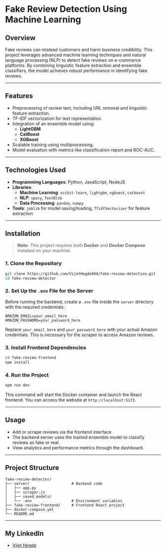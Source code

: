 # **Fake Review Detection Using Machine Learning**

## **Overview**

Fake reviews can mislead customers and harm business credibility. This project leverages advanced machine learning techniques and natural language processing (NLP) to detect fake reviews on e-commerce platforms. By combining linguistic feature extraction and ensemble classifiers, the model achieves robust performance in identifying fake reviews.

-----

## **Features**

  * Preprocessing of review text, including URL removal and linguistic feature extraction.
  * TF-IDF vectorization for text representation.
  * Integration of an ensemble model using:
      * **LightGBM**
      * **CatBoost**
      * **XGBoost**
  * Scalable training using multiprocessing.
  * Model evaluation with metrics like classification report and ROC-AUC.

-----

## **Technologies Used**

  * **Programming Languages**: Python, JavaScript, NodeJS
  * **Libraries**:
      * **Machine Learning**: `scikit-learn`, `lightgbm`, `xgboost`, `catboost`
      * **NLP**: `spacy`, `TextBlob`
      * **Data Processing**: `pandas`, `numpy`
  * **Tools**: `joblib` for model saving/loading, `TfidfVectorizer` for feature extraction

-----

## **Installation**

> **Note:** This project requires both **Docker** and **Docker Compose** installed on your machine.

### **1. Clone the Repository**

```bash
git clone https://github.com/VijetHegde604/fake-review-detection.git
cd fake-review-detector
```

### **2. Set Up the `.env` File for the Server**

Before running the backend, create a `.env` file inside the `server` directory with the required credentials:

```
AMAZON_EMAIL=your_email_here
AMAZON_PASSWORD=your_password_here
```

Replace `your_email_here` and `your_password_here` with your actual Amazon credentials. This is necessary for the scraper to access Amazon reviews.

### **3. Install Frontend Dependencies**

```bash
cd fake-review-frontend
npm install
```

### **4. Run the Project**

```bash
npm run dev
```

This command will start the Docker container and launch the React frontend. You can access the website at `http://localhost:5173`.

-----

## **Usage**

  * Add or scrape reviews via the frontend interface.
  * The backend server uses the trained ensemble model to classify reviews as fake or real.
  * View analytics and performance metrics through the dashboard.

-----

## **Project Structure**

```
fake-review-detector/
├── server/                   # Backend code
│   ├── app.py
│   ├── scraper.js
│   ├── saved_models/
│   └── .env                  # Environment variables
├── fake-review-frontend/     # Frontend React project
├── docker-compose.yml
└── README.md
```

-----

## **My LinkedIn**

  * [Vijet Hegde](https://www.linkedin.com/in/vijet-hegde-5b8324274/)